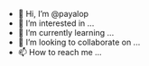 - 👋 Hi, I’m @payalop
- 👀 I’m interested in ...
- 🌱 I’m currently learning ...
- 💞️ I’m looking to collaborate on ...
- 📫 How to reach me ...

<!---
payalop/payalop is a ✨ special ✨ repository because its `README.md` (this file) appears on your GitHub profile.
You can click the Preview link to take a look at your changes.
--->
